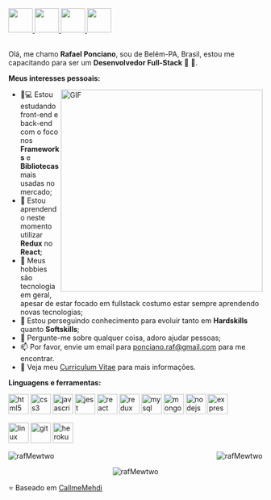 <a href="https://github.com/rafMewtwo" target="_blank">
  <img src="https://cdn.iconscout.com/icon/free/png-256/github-108-438008.png" width="48px" height="48px">
</a> 
<a href="https://www.instagram.com/raf.ponciano/" target="_blank">
  <img src="https://cdn.icon-icons.com/icons2/1211/PNG/512/1491579602-yumminkysocialmedia36_83067.png" width="48px" height="48px">
</a> 
<a href="https://www.facebook.com/osupermewtwo/" target="_blank">
  <img src="https://i.ibb.co/zmYNW4p/facebook.png" width="48px" height="48px">
</a> 
<a href="https://www.linkedin.com/in/rafaelponciano/" target="_blank">
  <img src="https://i.ibb.co/Kx2GSrT/linkedin.png" width="48px" height="48px">
</a>

<br />
<br />

Olá, me chamo **Rafael Ponciano**, sou de Belém-PA, Brasil, estou me capacitando para ser um **Desenvolvedor Full-Stack** 💼 🚀. 

**Meus interesses pessoais:**

  <img align="right" alt="GIF" src="https://i.pinimg.com/originals/e4/26/70/e426702edf874b181aced1e2fa5c6cde.gif" width="400px" />

- 👨💻 Estou estudando front-end e back-end com o foco nos **Frameworks** e **Bibliotecas** mais usadas no mercado;
- 🌱 Estou aprendendo neste momento utilizar **Redux** no **React**; 
- 🤔 Meus hobbies são tecnologia em geral, apesar de estar focado em fullstack costumo estar sempre aprendendo novas tecnologias;
- 💼 Estou perseguindo conhecimento para evoluir tanto em **Hardskills** quanto **Softskills**;
- 💬 Pergunte-me sobre qualquer coisa, adoro ajudar pessoas;
- 📫 Por favor, envie um email para ponciano.raf@gmail.com para me encontrar.
- 📝 Veja meu <a href="https://gitconnected.com/rafmewtwo/resume" target="_blank">Curriculum Vitae</a> para mais informações.


**Linguagens e ferramentas:**  

<p align="left">
  <img src="https://devicons.github.io/devicon/devicon.git/icons/html5/html5-original-wordmark.svg" alt="html5" width="40" height="40"/> 
  <img src="https://devicons.github.io/devicon/devicon.git/icons/css3/css3-original-wordmark.svg" alt="css3" width="40" height="40"/> 
  <img src="https://devicons.github.io/devicon/devicon.git/icons/javascript/javascript-original.svg" alt="javascript" width="40" height="40"/> 
  <img src="https://www.learnstorybook.com/intro-to-storybook/logo-jest.png" alt="jest" width="40" height="40" />
  <img src="https://devicons.github.io/devicon/devicon.git/icons/react/react-original-wordmark.svg" alt="react" width="40" height="40"/> 
  <img src="https://devicons.github.io/devicon/devicon.git/icons/redux/redux-original.svg" alt="redux" width="40" height="40"/> 
  <img src="https://devicons.github.io/devicon/devicon.git/icons/mysql/mysql-original-wordmark.svg" alt="mysql" width="40" height="40"/> 
  <img src="https://devicons.github.io/devicon/devicon.git/icons/mongodb/mongodb-original-wordmark.svg" alt="mongodb" width="40" height="40"/> 
  <img src="https://devicons.github.io/devicon/devicon.git/icons/nodejs/nodejs-original-wordmark.svg" alt="nodejs" width="40" height="40"/> 
  <img src="https://devicons.github.io/devicon/devicon.git/icons/express/express-original-wordmark.svg" alt="express" width="40" height="40"/> 
</p>

<p>
  <img src="https://devicons.github.io/devicon/devicon.git/icons/linux/linux-original.svg" alt="linux" width="40" height="40" />
  <img src="https://devicons.github.io/devicon/devicon.git/icons/git/git-original.svg" alt="git" width="40" height="40"/> 
  <img src="https://devicons.github.io/devicon/devicon.git/icons/heroku/heroku-plain.svg" alt="heroku" width="40" height="40" />
</p>

<p>
    <img align="left" src="https://github-readme-stats.vercel.app/api/top-langs/?username=rafMewtwo&layout=compact&theme=graywhite&title_color=268bd2" alt="rafMewtwo" />
</p>
<p>&nbsp;
    <img align="right" src="https://github-readme-stats.vercel.app/api?username=rafMewtwo&count_private=true&show_icons=true&theme=graywhite&icon_color=268bd2&title_color=268bd2" alt="rafMewtwo" />
</p>

<p align="center"> <img src="https://komarev.com/ghpvc/?username=rafMewtwo" alt="rafMewtwo" /> </p>

⭐️ Baseado em [CallmeMehdi](https://github.com/CallmeMehdi)
